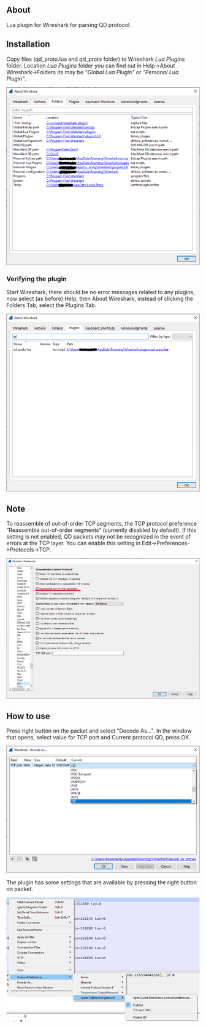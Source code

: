 ## About
Lua plugin for Wireshark for parsing QD protocol.

## Installation
Copy files (qd_proto.lua and qd_proto folder) to Wireshark *Lua Plugins* folder.
Location *Lua Plugins* folder you can find out in Help->About Wireshark->Folders
Its may be *"Global Lua Plugin"* or *"Personal Lua Plugin"*.

![About Wireshark](/doc/img/wireshark_about.png?raw=true)

### Verifying the plugin 
Start Wireshark, there should be no error messages related to any plugins, now select (as before) Help,
then About Wireshark, instead of clicking the Folders Tab, select the Plugins Tab.

![Plugin](/doc/img/wireshark_plugin.png?raw=true)

## Note
To reassemble of out-of-order TCP segments, the TCP protocol preference “Reassemble out-of-order segments” (currently disabled by default). If this setting is not enabled, QD packets may not be recognized in the event of errors at the TCP layer.
You can enable this setting in Edit->Preferences->Protocols->TCP.

![Reassemble TCP](/doc/img/wireshark_reassemble_tcp.png?raw=true)


## How to use
Press right button on the packet and select "Decode As...". In the window that opens, select value for TCP port and Current protocol QD, press OK.

![Decode As...](/doc/img/wireshark_decode_as.png?raw=true)

The plugin has some settings that are available by pressing the right button on packet.

![Plugins preference](/doc/img/wireshark_plugin_settings.png?raw=true)
